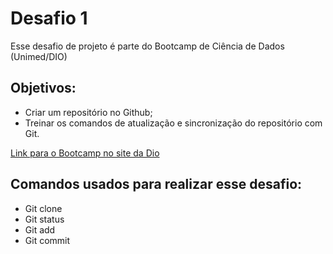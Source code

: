 # Desafio 1
Esse desafio de projeto é parte do Bootcamp de Ciência de Dados (Unimed/DIO)

## Objetivos:
- Criar um repositório no Github;
- Treinar os comandos de atualização e sincronização do repositório com Git.

[Link para o Bootcamp no site da Dio](https://web.dio.me/track/geracao-tech-unimed-bh-ciencia-de-dados)



## Comandos usados para realizar esse desafio:

- Git clone
- Git status
- Git add 
- Git commit

